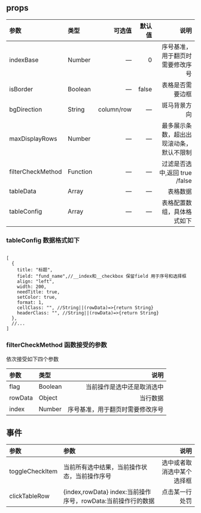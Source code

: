 

## props

| 参数              | 类型     |     可选值 | 默认值 |                                     说明 |
| :---------------- | :------- | ---------: | -----: | ---------------------------------------: |
| indexBase         | Number   |          — |      0 |         序号基准，用于翻页时需要修改序号 |
| isBorder          | Boolean  |          — |  false |                         表格是否需要边框 |
| bgDirection       | String   | column/row |      — |                             斑马背景方向 |
| maxDisplayRows    | Number   |          — |      — | 最多展示条数，超出出现滚动条，默认不限制 |
| filterCheckMethod | Function |          — |      — |            过滤是否选中,返回 true /false |
| tableData         | Array    |          — |      — |                                 表格数据 |
| tableConfig       | Array    |          — |      — |               表格配置数组，具体格式如下 |

### tableConfig 数据格式如下

```

[
  {
    title: "标题",
    field: "fund_name",//__index和__checkbox 保留field 用于序号和选择框
    align: "left",
    width: 200,
    needTitle: true,
    setColor: true,
    format: 1,
    cellClass: "", //String||(rowData)=>{return String}
    headerClass: "", //String||(rowData)=>{return String}
  },
  //...
]

```

### filterCheckMethod 函数接受的参数

依次接受如下四个参数

| 参数    | 类型    |                             说明 |
| :------ | :------ | -------------------------------: |
| flag    | Boolean |       当前操作是选中还是取消选中 |
| rowData | Object  |                         当行数据 |
| index   | Number  | 序号基准，用于翻页时需要修改序号 |

## 事件

| 参数            | 参数                                                         |                       说明 |
| :-------------- | :----------------------------------------------------------- | -------------------------: |    
| toggleCheckItem | 当前所有选中结果，当前操作状态，当前操作序号                 | 选中或者取消选中某个选择框 |
| clickTableRow   | {index,rowData} index:当前操作序号，rowData:当前操作行的数据 |             点击某一行处罚 |
